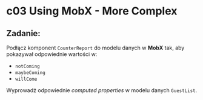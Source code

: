 # c03 Using MobX - More Complex

## Zadanie:
Podłącz komponent `CounterReport` do modelu danych w **MobX** tak, aby pokazywał odpowiednie wartości w: 
- `notComing`
- `maybeComing`
- `willCome`

Wyprowadź odpowiednie _computed properties_ w modelu danych `GuestList`.
